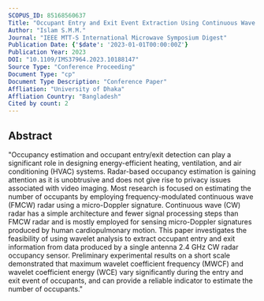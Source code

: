 ```yaml
---
SCOPUS_ID: 85168560637
Title: "Occupant Entry and Exit Event Extraction Using Continuous Wave (CW) Doppler Radar and Wavelet Analysis"
Author: "Islam S.M.M."
Journal: "IEEE MTT-S International Microwave Symposium Digest"
Publication Date: {'$date': '2023-01-01T00:00:00Z'}
Publication Year: 2023
DOI: "10.1109/IMS37964.2023.10188147"
Source Type: "Conference Proceeding"
Document Type: "cp"
Document Type Description: "Conference Paper"
Affliation: "University of Dhaka"
Affliation Country: "Bangladesh"
Cited by count: 2
---
```


## Abstract
"Occupancy estimation and occupant entry/exit detection can play a significant role in designing energy-efficient heating, ventilation, and air conditioning (HVAC) systems. Radar-based occupancy estimation is gaining attention as it is unobtrusive and does not give rise to privacy issues associated with video imaging. Most research is focused on estimating the number of occupants by employing frequency-modulated continuous wave (FMCW) radar using a micro-Doppler signature. Continuous wave (CW) radar has a simple architecture and fewer signal processing steps than FMCW radar and is mostly employed for sensing micro-Doppler signatures produced by human cardiopulmonary motion. This paper investigates the feasibility of using wavelet analysis to extract occupant entry and exit information from data produced by a single antenna 2.4 GHz CW radar occupancy sensor. Preliminary experimental results on a short scale demonstrated that maximum wavelet coefficient frequency (MWCF) and wavelet coefficient energy (WCE) vary significantly during the entry and exit event of occupants, and can provide a reliable indicator to estimate the number of occupants."
